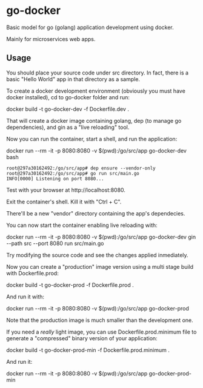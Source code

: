 # go-docker
Basic model for go (golang) application development using docker.

Mainly for microservices web apps.

## Usage
You should place your source code under src directory. In fact, there is a basic "Hello World" app in that directory as a sample.

To create a docker development environment (obviously you must have docker installed), cd to go-docker folder and run:

docker build -t go-docker-dev -f Dockerfile.dev .

That will create a docker image containing golang, dep (to manage go dependencies), and gin as a "live reloading" tool. 

Now you can run the container, start a shell, and run the application:

docker run --rm -it -p 8080:8080 -v $(pwd):/go/src/app go-docker-dev bash

    root@297a30162492:/go/src/app# dep ensure --vendor-only
    root@297a30162492:/go/src/app# go run src/main.go
    INFO[0000] Listening on port 8080...

Test with your browser at http://localhost:8080.

Exit the container's shell. Kill it with "Ctrl + C".

There'll be a new "vendor" directory containing the app's dependecies.

You can now start the container enabling live reloading with:

docker run --rm -it -p 8080:8080 -v $(pwd):/go/src/app go-docker-dev gin --path src --port 8080 run src/main.go

Try modifying the source code and see the changes applied inmediately.

Now you can create a "production" image version using a multi stage build with Dockerfile.prod:

docker build -t go-docker-prod -f Dockerfile.prod .

And run it with:

docker run --rm -it -p 8080:8080 -v $(pwd):/go/src/app go-docker-prod

Note that the production image is much smaller than the development one.

If you need a *really* light image, you can use Dockerfile.prod.minimum file to generate a "compressed" binary version of your application:

docker build -t go-docker-prod-min -f Dockerfile.prod.minimum .

And run it:

docker run --rm -it -p 8080:8080 -v $(pwd):/go/src/app go-docker-prod-min